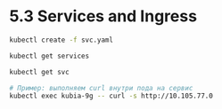 # 5.3 Services and Ingress

```bash
kubectl create -f svc.yaml

kubectl get services

kubectl get svc

# Пример: выполняем curl внутри пода на сервис
kubectl exec kubia-9g -- curl -s http://10.105.77.0
```


